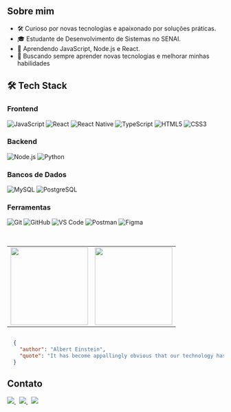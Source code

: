 ## Sobre mim

- 🛠️ Curioso por novas tecnologias e apaixonado por soluções práticas.
- 🎓 Estudante de Desenvolvimento de Sistemas no SENAI.
- 🌱 Aprendendo JavaScript, Node.js e React.
- 🚀 Buscando sempre aprender novas tecnologias e melhorar minhas habilidades


## 🛠️ Tech Stack

### Frontend

![JavaScript](https://img.shields.io/badge/JavaScript-F7DF1E?style=for-the-badge&logo=javascript&logoColor=black)
![React](https://img.shields.io/badge/React-20232A?style=for-the-badge&logo=react&logoColor=61DAFB)
![React Native](https://img.shields.io/badge/React_Native-20232A?style=for-the-badge&logo=react&logoColor=61DAFB)
![TypeScript](https://img.shields.io/badge/TypeScript-3178C6?style=for-the-badge&logo=typescript&logoColor=white)
![HTML5](https://img.shields.io/badge/HTML5-E34F26?style=for-the-badge&logo=html5&logoColor=white)
![CSS3](https://img.shields.io/badge/CSS3-1572B6?style=for-the-badge&logo=css3&logoColor=white)

### Backend

![Node.js](https://img.shields.io/badge/Node.js-339933?style=for-the-badge&logo=node.js&logoColor=white)
![Python](https://img.shields.io/badge/Python-3776AB?style=for-the-badge&logo=python&logoColor=white)

### Bancos de Dados

![MySQL](https://img.shields.io/badge/MySQL-4479A1?style=for-the-badge&logo=mysql&logoColor=white)
![PostgreSQL](https://img.shields.io/badge/PostgreSQL-4169E1?style=for-the-badge&logo=postgresql&logoColor=white)

### Ferramentas

![Git](https://img.shields.io/badge/Git-F05032?style=for-the-badge&logo=git&logoColor=white)
![GitHub](https://img.shields.io/badge/GitHub-181717?style=for-the-badge&logo=github&logoColor=white)
![VS Code](https://img.shields.io/badge/VS_Code-007ACC?style=for-the-badge&logo=visual-studio-code&logoColor=white)
![Postman](https://img.shields.io/badge/Postman-FF6C37?style=for-the-badge&logo=postman&logoColor=white)
![Figma](https://img.shields.io/badge/Figma-F24E1E?style=for-the-badge&logo=figma&logoColor=white)




<br/>
<table>
  <tr>
    <td>
      <img width="180" src="https://media2.giphy.com/media/v1.Y2lkPTc5MGI3NjExMXdvMnI3cjJxd3h6cXpreDBsaGx1aGt1Y2FoYjRtcDE3OHp5Z29yaSZlcD12MV9pbnRlcm5hbF9naWZfYnlfaWQmY3Q9Zw/PQHZH0iHMCmrNhRcE9/giphy.gif">
    </td>
    <td>
      <a href="https://github.com/frnadin" title="Perfil do Fernando">
        <img height="180em" src="https://github-readme-stats.vercel.app/api?username=frnadin&theme=dark&show_icons=true" />
      </a>
    </td>

  </tr>
</table>

```json

  {
    "author": "Albert Einstein",
    "quote": "It has become appallingly obvious that our technology has exceeded our humanity."
  }
  ```

## Contato
<p float="left">
  <a href="https://www.linkedin.com/in/fernandomendesgutilla/" title="LinkedIn">
    <img src="https://img.shields.io/badge/LinkedIn-0A66C2?style=flat&logo=linkedin&logoColor=white" />
  </a>
  &nbsp;
  <a href="mailto:fernandogutilla@hotmail.com" title="Email">
    <img src="https://img.shields.io/badge/Email-D14836?style=flat&logo=gmail&logoColor=white" />
  </a>
  &nbsp;
  <a href="https://github.com/frnadin" title="GitHub">
    <img src="https://img.shields.io/badge/GitHub-181717?style=flat&logo=github&logoColor=white" />
  </a>
</p>




